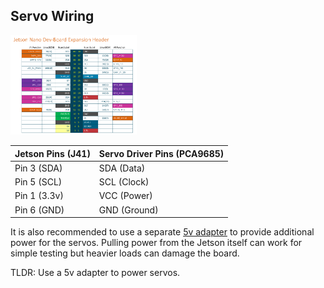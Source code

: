 ## Servo Wiring

<img src="https://raw.githubusercontent.com/Fairbanks-io/Jetson/main/resources/images/pinout.png" width="40%" height="40%" />

| Jetson Pins (J41) | Servo Driver Pins (PCA9685) |
|-------------------|-----------------------------|
| Pin 3 (SDA)       | SDA (Data)                  |
| Pin 5 (SCL)       | SCL (Clock)                 |
| Pin 1 (3.3v)      | VCC (Power)                 |
| Pin 6 (GND)       | GND (Ground)                |

It is also recommended to use a separate [5v adapter](https://smile.amazon.com/BOLWEO-Universal-Connector-Household-Electronic/dp/B07QNTF9G8) to provide additional power for the servos. Pulling power from the Jetson itself can work for simple testing but heavier loads can damage the board. 

TLDR: Use a 5v adapter to power servos.
